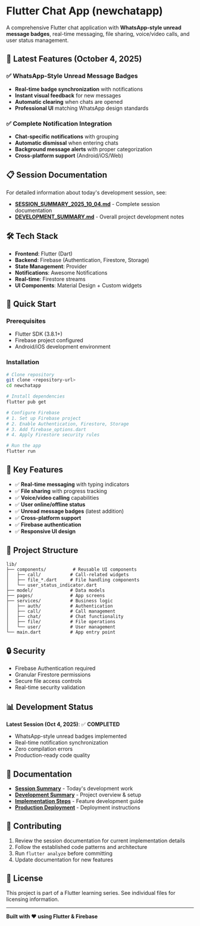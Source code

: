 # Flutter Chat App (newchatapp)

A comprehensive Flutter chat application with **WhatsApp-style unread message badges**, real-time messaging, file sharing, voice/video calls, and user status management.

## 🚀 Latest Features (October 4, 2025)

### ✅ **WhatsApp-Style Unread Message Badges**
- **Real-time badge synchronization** with notifications
- **Instant visual feedback** for new messages
- **Automatic clearing** when chats are opened
- **Professional UI** matching WhatsApp design standards

### ✅ **Complete Notification Integration**
- **Chat-specific notifications** with grouping
- **Automatic dismissal** when entering chats
- **Background message alerts** with proper categorization
- **Cross-platform support** (Android/iOS/Web)

## 📋 Session Documentation

For detailed information about today's development session, see:
- **[SESSION_SUMMARY_2025_10_04.md](SESSION_SUMMARY_2025_10_04.md)** - Complete session documentation
- **[DEVELOPMENT_SUMMARY.md](DEVELOPMENT_SUMMARY.md)** - Overall project development notes

## 🛠️ Tech Stack

- **Frontend**: Flutter (Dart)
- **Backend**: Firebase (Authentication, Firestore, Storage)
- **State Management**: Provider
- **Notifications**: Awesome Notifications
- **Real-time**: Firestore streams
- **UI Components**: Material Design + Custom widgets

## 🚀 Quick Start

### Prerequisites
- Flutter SDK (3.8.1+)
- Firebase project configured
- Android/iOS development environment

### Installation
```bash
# Clone repository
git clone <repository-url>
cd newchatapp

# Install dependencies
flutter pub get

# Configure Firebase
# 1. Set up Firebase project
# 2. Enable Authentication, Firestore, Storage
# 3. Add firebase_options.dart
# 4. Apply Firestore security rules

# Run the app
flutter run
```

## 📱 Key Features

- ✅ **Real-time messaging** with typing indicators
- ✅ **File sharing** with progress tracking
- ✅ **Voice/video calling** capabilities
- ✅ **User online/offline status**
- ✅ **Unread message badges** (latest addition)
- ✅ **Cross-platform support**
- ✅ **Firebase authentication**
- ✅ **Responsive UI design**

## 📁 Project Structure

```
lib/
├── components/          # Reusable UI components
│   ├── call/           # Call-related widgets
│   ├── file_*.dart     # File handling components
│   └── user_status_indicator.dart
├── model/              # Data models
├── pages/              # App screens
├── services/           # Business logic
│   ├── auth/           # Authentication
│   ├── call/           # Call management
│   ├── chat/           # Chat functionality
│   ├── file/           # File operations
│   └── user/           # User management
└── main.dart           # App entry point
```

## 🔒 Security

- Firebase Authentication required
- Granular Firestore permissions
- Secure file access controls
- Real-time security validation

## 📊 Development Status

**Latest Session (Oct 4, 2025)**: ✅ **COMPLETED**
- WhatsApp-style unread badges implemented
- Real-time notification synchronization
- Zero compilation errors
- Production-ready code quality

## 📖 Documentation

- **[Session Summary](SESSION_SUMMARY_2025_10_04.md)** - Today's development work
- **[Development Summary](DEVELOPMENT_SUMMARY.md)** - Project overview & setup
- **[Implementation Steps](IMPLEMENTATION_STEPS.md)** - Feature development guide
- **[Production Deployment](PRODUCTION_DEPLOYMENT_GUIDE.md)** - Deployment instructions

## 🤝 Contributing

1. Review the session documentation for current implementation details
2. Follow the established code patterns and architecture
3. Run `flutter analyze` before committing
4. Update documentation for new features

## 📄 License

This project is part of a Flutter learning series. See individual files for licensing information.

---

**Built with ❤️ using Flutter & Firebase**
